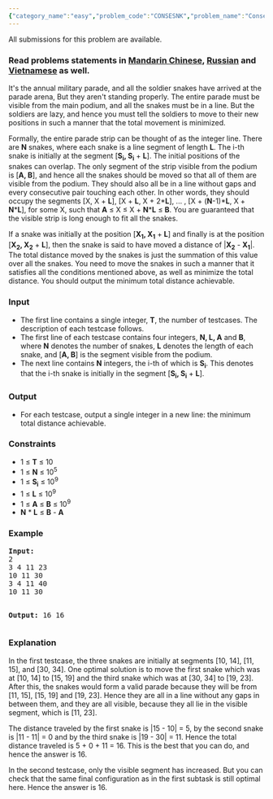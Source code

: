 ```yaml
---
{"category_name":"easy","problem_code":"CONSESNK","problem_name":"Consecutive Snakes","languages_supported":{"0":"ADA","1":"ASM","2":"BASH","3":"BF","4":"C","5":"C99 strict","6":"CAML","7":"CLOJ","8":"CLPS","9":"CPP 4.3.2","10":"CPP 4.9.2","11":"CPP14","12":"CS2","13":"D","14":"ERL","15":"FORT","16":"FS","17":"GO","18":"HASK","19":"ICK","20":"ICON","21":"JAVA","22":"JS","23":"LISP clisp","24":"LISP sbcl","25":"LUA","26":"NEM","27":"NICE","28":"NODEJS","29":"PAS fpc","30":"PAS gpc","31":"PERL","32":"PERL6","33":"PHP","34":"PIKE","35":"PRLG","36":"PYPY","37":"PYTH","38":"PYTH 3.4","39":"RUBY","40":"SCALA","41":"SCM chicken","42":"SCM guile","43":"SCM qobi","44":"ST","45":"TCL","46":"TEXT","47":"WSPC"},"max_timelimit":2,"source_sizelimit":50000,"problem_author":"admin3","problem_tester":"kingofnumbers","date_added":"26-05-2017","tags":{"0":"admin3","1":"easy","2":"snackdown","3":"snckpa17","4":"ternary"},"editorial_url":"https://discuss.codechef.com/problems/CONSESNK","time":{"view_start_date":1495992600,"submit_start_date":1495992600,"visible_start_date":1495992600,"end_date":1735669800},"layout":"problem"}
---
```

<span class="solution-visible-txt">All submissions for this problem are available.</span><h3>Read problems statements in <a target="_blank" 
href="http://www.codechef.com/download/translated/SNCKPA17/mandarin/CONSESNK.pdf">Mandarin Chinese</a>, <a target="_blank" href="http://www.codechef.com/download/translated/SNCKPA17/russian/CONSESNK.pdf">Russian</a> and <a target="_blank" href="http://www.codechef.com/download/translated/SNCKPA17/vietnamese/CONSESNK.pdf">Vietnamese</a> as well.</h3>

<p>It's the annual military parade, and all the soldier snakes have arrived at the parade arena, But they aren't standing properly. The entire parade must be visible from the main podium, and all the snakes must be in a line. But the soldiers are lazy, and hence you must tell the soldiers to move to their new positions in such a manner that the total movement is minimized.</p>

<p> Formally, the entire parade strip can be thought of as the integer line. There are <b>N</b> snakes, where each snake is a line segment of length <b>L</b>. The i-th snake is initially at the segment [<b>S<sub>i</sub>, S<sub>i</sub></b> + <b>L</b>]. The initial positions of the snakes can overlap. The only segment of the strip visible from the podium is [<b>A, B</b>], and hence all the snakes should be moved so that all of them are visible from the podium. They should also all be in a line without gaps and every consecutive pair touching each other. In other words, they should occupy the segments [X, X + <b>L</b>], [X + <b>L</b>, X + 2*<b>L</b>], ... , [X + (<b>N</b>-1)*<b>L</b>, X + <b>N</b>*<b>L</b>], for some X, such that <b>A</b> ≤ X ≤ X + <b>N</b>*<b>L</b> ≤ <b>B</b>. You are guaranteed that the visible strip is long enough to fit all the snakes.
</p>

<p>If a snake was initially at the position [<b>X<sub>1</sub>, X<sub>1</sub></b> + <b>L</b>] and finally is at the position [<b>X<sub>2</sub>, X<sub>2</sub></b> + <b>L</b>], then the snake is said to have moved a distance of |<b>X<sub>2</sub></b> - <b>X<sub>1</sub></b>|. The total distance moved by the snakes is just the summation of this value over all the snakes. You need to move the snakes in such a manner that it satisfies all the conditions mentioned above, as well as minimize the total distance. You should output the minimum total distance achievable.
</p>

<h3>Input</h3>
<ul>
<li>The first line contains a single integer, <b>T</b>, the number of testcases. The description of each testcase follows.</li>
<li>The first line of each testcase contains four integers, <b>N, L, A</b> and <b>B</b>, where <b>N</b> denotes the number of snakes, <b>L</b> denotes the length of each snake, and [<b>A, B</b>] is the segment visible from the podium.</li>
<li>The next line contains <b>N</b> integers, the i-th of which is <b>S<sub>i</sub></b>. This denotes that the i-th snake is initially in the segment [<b>S<sub>i</sub>, S<sub>i</sub></b> + <b>L</b>].</li>
</ul>

<h3>Output</h3>
<ul>
<li>For each testcase, output a single integer in a new line: the minimum total distance achievable.</li>
</ul>

<h3>Constraints</h3>
<ul>
<li>1 ≤ <b>T</b> ≤ 10</li>
<li>1 ≤ <b>N</b> ≤ 10<sup>5</sup></li>
<li>1 ≤ <b>S<sub>i</sub></b> ≤ 10<sup>9</sup></li>
<li>1 ≤ <b>L</b> ≤ 10<sup>9</sup></li>
<li>1 ≤ <b>A</b> ≤ <b>B</b> ≤ 10<sup>9</sup></li>
<li><b>N</b> * <b>L</b> ≤ <b>B</b> - <b>A</b></li>
</ul>

<h3>Example</h3>
<pre><b>Input:</b>
2
3 4 11 23
10 11 30
3 4 11 40
10 11 30

<b>Output:</b>
16
16
</pre>

<h3>Explanation</h3>
<p>In the first testcase, the three snakes are initially at segments [10, 14], [11, 15], and [30, 34]. One optimal solution is to move the first snake which was at [10, 14] to [15, 19] and the third snake which was at [30, 34] to [19, 23]. After this, the snakes would form a valid parade because they will be from [11, 15], [15, 19] and [19, 23]. Hence they are all in a line without any gaps in between them, and they are all visible, because they all lie in the visible segment, which is [11, 23].</p>
<p>The distance traveled by the first snake is |15 - 10| = 5, by the second snake is |11 - 11| = 0 and by the third snake is |19 - 30| = 11. Hence the total distance traveled is 5 + 0 + 11 = 16. This is the best that you can do, and hence the answer is 16.</p>

<p>In the second testcase, only the visible segment has increased. But you can check that the same final configuration as in the first subtask is still optimal here. Hence the answer is 16.</p>